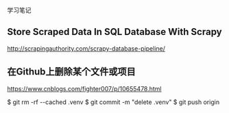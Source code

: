 学习笔记
## Store Scraped Data In SQL Database With Scrapy
http://scrapingauthority.com/scrapy-database-pipeline/
## 在Github上删除某个文件或项目
https://www.cnblogs.com/fighter007/p/10655478.html

$ git rm -rf --cached .venv
$ git commit -m "delete .venv"
$ git push origin
